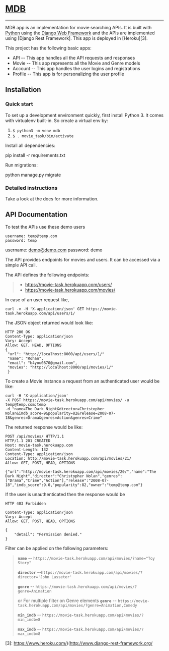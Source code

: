 # [MDB][2]
----------------

 MDB app is an implementation for movie searching APIs. It is built with [Python][0] using the [Django Web Framework][1] and the APIs are implemented using [Django Rest Framework]. This app is deployed in [Heroku][3].

This project has the following basic apps:

* API -- This app handles all the API requests and responses
* Movie -- This app represents all the Movie and Genre models
* Account -- This app handles the user logins and registrations
* Profile -- This app is for personalizing the user profile

## Installation

### Quick start

To set up a development environment quickly, first install Python 3. It
comes with virtualenv built-in. So create a virtual env by:

1. `$ python3 -m venv mdb`
2. `$ . movie_task/bin/activate`

Install all dependencies:

pip install -r requirements.txt

Run migrations:

python manage.py migrate

### Detailed instructions

Take a look at the docs for more information.


API Documentation
------------------------
To test the APIs use these demo users

    username: temp@temp.com
    password: temp

  username: demo@demo.com
  password: demo

The API provides endpoints for movies and users. It can be accessed via a simple API call.

The API defines the following endpoints:

> * https://movie-task.herokuapp.com/users/
> * https://movie-task.herokuapp.com/movies/

In case of an user request like,

    curl -v -H 'X-application/json' GET https://movie-task.herokuapp.com/api/users/1/

The JSON object returned would look like:

    HTTP 200 OK
    Content-Type: application/json
    Vary: Accept
    Allow: GET, HEAD, OPTIONS
    {
     "url": "http://localhost:8000/api/users/1/"
     "name": "Rohan",
     "email": "b4you0870@gmail.com",
     "movies": "http://localhost:8000/api/movies/1/"
     }

To create a Movie instance a request from an authenticated user would be like:

    curl -H 'X-application/json'
    -X POST https://movie-task.herokuapp.com/api/movies/ -u temp@temp.com:temp
    -d "name=The Dark Night&director=Christopher Nolan&imdb_score=9&popularity=82&release=2008-07-18&genres=Drama&genres=Action&genres=Crime"

The returned response would be like:

    POST /api/movies/ HTTP/1.1
    HTTP/1.1 201 CREATED
    Host: movie-task.herokuapp.com
    Content-Length: 132
    Content-Type: application/json
    Location: http://movie-task.herokuapp.com/api/movies/21/
    Allow: GET, POST, HEAD, OPTIONS

    {"url":"http://movie-task.herokuapp.com/api/movies/20/","name":"The Dark Night","director":"Christopher Nolan","genres":["Drama","Crime","Action"],"release":"2008-07-18","imdb_score":9.0,"popularity":82,"owner":"temp@temp.com"}

If the user is unauthenticated then the response would be

    HTTP 403 Forbidden

    Content-Type: application/json
    Vary: Accept
    Allow: GET, POST, HEAD, OPTIONS

    {
        "detail": "Permission denied."
    }

Filter can be applied on the following parameters:

> **`name`** -- `https://movie-task.herokuapp.com/api/movies/?name="Toy Story"`
>
> **`director`** --`https://movie-task.herokuapp.com/api/movies/?director='John Lasseter'`
>
> **`genre`** -- `https://movie-task.herokuapp.com/api/movies/?genre=Animation`
>
> or
> For multiple filter on Genre elements
> **`genre`** -- `https://movie-task.herokuapp.com/api/movies/?genre=Animation,Comedy`
>
> **`min_imdb`** -- `https://movie-task.herokuapp.com/api/movies/?min_imdb=8`
>
> **`max_imdb`** -- `https://movie-task.herokuapp.com/api/movies/?max_imdb=8`

[0]: https://www.python.org/
[1]: https://www.djangoproject.com/
[2]: https://movie-task.herokuapp.com/
[3]: https://www.heroku.com/)(http://www.django-rest-framework.org/

